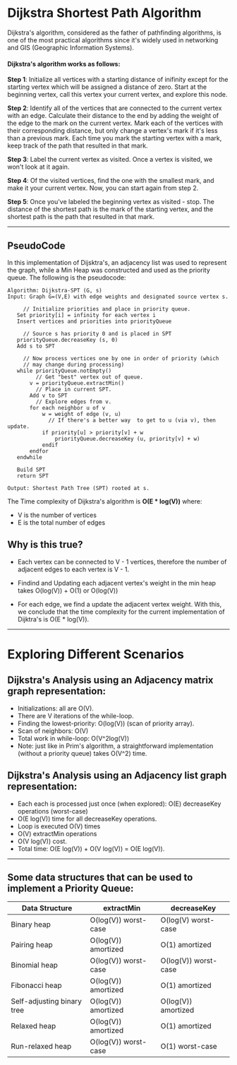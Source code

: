 # Dijkstra Shortest Path Algorithm

Dijkstra's algorithm, considered as the father of pathfinding algorithms, is one of the most practical algorithms since it's widely used in networking and GIS (Geographic Information Systems).

#### Dijkstra's algorithm works as follows:

**Step 1**: Initialize all vertices with a starting distance of inifinity except for the starting vertex which will be assigned a distance of zero. Start at the beginning vertex, call this vertex your current vertex, and explore this node.

**Step 2**: Identify all of the vertices that are connected to the current vertex with an edge. Calculate their distance to the end by adding the weight of the edge to the mark on the current vertex. Mark each of the vertices with their corresponding distance, but only change a vertex's mark if it's less than a previous mark. Each time you mark the starting vertex with a mark, keep track of the path that resulted in that mark.

**Step 3**: Label the current vertex as visited. Once a vertex is visited, we won't look at it again.

**Step 4**: Of the visited vertices, find the one with the smallest mark, and make it your current vertex. Now, you can start again from step 2.

**Step 5**: Once you've labeled the beginning vertex as visited - stop. The distance of the shortest path is the mark of the starting vertex, and the shortest path is the path that resulted in that mark.

---

## PseudoCode

In this implementation of Dijsktra's, an adjacency list was used to represent the graph, while a Min Heap was constructed and used as the priority queue. The following is the pseudocode:

```
Algorithm: Dijkstra-SPT (G, s)
Input: Graph G=(V,E) with edge weights and designated source vertex s.

     // Initialize priorities and place in priority queue. 
   Set priority[i] = infinity for each vertex i
   Insert vertices and priorities into priorityQueue

     // Source s has priority 0 and is placed in SPT 
   priorityQueue.decreaseKey (s, 0)
   Add s to SPT

     // Now process vertices one by one in order of priority (which 
     // may change during processing) 
   while priorityQueue.notEmpty()
         // Get "best" vertex out of queue. 
       v = priorityQueue.extractMin()
         // Place in current SPT. 
       Add v to SPT
         // Explore edges from v. 
       for each neighbor u of v
           w = weight of edge (v, u)
             // If there's a better way  to get to u (via v), then update. 
           if priority[u] > priority[v] + w
               priorityQueue.decreaseKey (u, priority[v] + w)
           endif
       endfor
   endwhile

   Build SPT
   return SPT

Output: Shortest Path Tree (SPT) rooted at s.
```

The Time complexity of Dijkstra's algorithm is
**O(E \* log(V))** where:

- V is the number of vertices
- E is the total number of edges

## Why is this true?

- Each vertex can be connected to V - 1 vertices, therefore the number of adjacent edges to each vertex is V - 1.

- Findind and Updating each adjacent vertex's weight in the min heap takes O(log(V)) + O(1) or
  O(log(V))

- For each edge, we find a update the adjacent vertex weight. With this, we conclude that the time complexity for the current implementation of Dijktra's is O(E \* log(V)).

---

# Exploring Different Scenarios

## Dijkstra's Analysis using an Adjacency matrix graph representation:

- Initializations: all are O(V).
- There are V iterations of the while-loop.
- Finding the lowest-priority: O(log(V)) (scan of priority array).
- Scan of neighbors: O(V)
- Total work in while-loop: O(V^2log(V))
- Note: just like in Prim's algorithm, a straightforward implementation (without a priority queue) takes O(V^2) time.

## Dijkstra's Analysis using an Adjacency list graph representation:

- Each each is processed just once (when explored): O(E) decreaseKey operations (worst-case)
- O(E log(V)) time for all decreaseKey operations.
- Loop is executed O(V) times
- O(V) extractMin operations
- O(V log(V)) cost.
- Total time: O(E log(V)) + O(V log(V)) = O(E log(V)).

---

## Some data structures that can be used to implement a Priority Queue:

| Data Structure             | extractMin            | decreaseKey          |
|----------------------------|-----------------------|----------------------|
| Binary heap                | O(log(V))  worst-case | O(log(V) worst-case  |
| Pairing heap               | O(log(V)) amortized   | O(1) amortized       |
| Binomial heap              | O(log(V))  worst-case | O(log(V)) worst-case |
| Fibonacci heap             | O(log(V)) amortized   | O(1) amortized       |
| Self-adjusting binary tree | O(log(V)) amortized   | O(log(V)) amortized  |
| Relaxed heap               | O(log(V)) amortized   | O(1) amortized       |
| Run-relaxed heap           | O(log(V)) worst-case  | O(1) worst-case      |